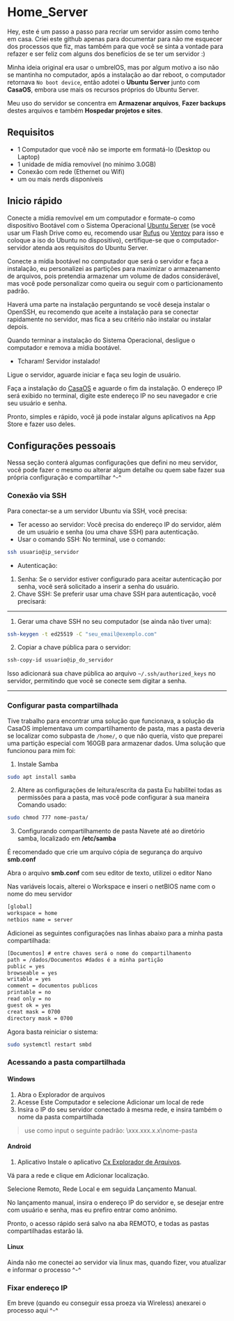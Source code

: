 # Home_Server
Hey, este é um passo a passo para recriar um servidor assim como tenho em casa.
Criei este github apenas para documentar para não me esquecer dos processos que fiz, mas também para que você se sinta a vontade para refazer e ser feliz com alguns dos benefícios de se ter um servidor :)

Minha ideia original era usar o umbrelOS, mas por algum motivo a iso não se mantinha no computador, após a instalação ao dar reboot, o computador retornava ``No boot device``, então adotei o **Ubuntu Server** junto com **CasaOS**, embora use mais os recursos próprios do Ubuntu Server.

Meu uso do servidor se concentra em **Armazenar arquivos**, **Fazer backups** destes arquivos e também **Hospedar projetos e sites**.

## Requisitos
- 1 Computador que você não se importe em formatá-lo (Desktop ou Laptop)
- 1 unidade de mídia removível (no mínimo 3.0GB)
- Conexão com rede (Ethernet ou Wifi)
- um ou mais nerds disponíveis
  
## Inicio rápido
Conecte a mídia removível em um computador e formate-o como dispositivo Bootável com o Sistema Operacional [Ubuntu Server](https://ubuntu.com/download/server#system-requirements-lts) (se você usar um Flash Drive como eu, recomendo usar [Rufus](https://rufus.ie/pt_BR/) ou [Ventoy](https://www.ventoy.net/) para isso e coloque a iso do Ubuntu no dispositivo), certifique-se que o computador-servidor atenda aos requisitos do Ubuntu Server.

Conecte a mídia bootável no computador que será o servidor e faça a instalação, eu personalizei as partições para maximizar o armazenamento de arquivos, pois pretendia armazenar um volume de dados considerável, mas você pode personalizar como queira ou seguir com o particionamento padrão.

Haverá uma parte na instalação perguntando se você deseja instalar o OpenSSH, eu recomendo que aceite a instalação para se conectar rapidamente no servidor, mas fica a seu critério não instalar ou instalar depois.

Quando terminar a instalação do Sistema Operacional, desligue o computador e remova a mídia bootável.

* Tcharam! Servidor instalado!

Ligue o servidor, aguarde iniciar e faça seu login de usuário.

Faça a instalação do [CasaOS](https://casaos.io/) e aguarde o fim da instalação. O endereço IP será exibido no terminal, digite este endereço IP no seu navegador e crie seu usuário e senha.

Pronto, simples e rápido, você já pode instalar alguns aplicativos na App Store e fazer uso deles.

## Configurações pessoais
Nessa seção conterá algumas configurações que defini no meu servidor, você pode fazer o mesmo ou alterar algum detalhe ou quem sabe fazer sua própria configuração e compartilhar ^-^

### Conexão via SSH
Para conectar-se a um servidor Ubuntu via SSH, você precisa:
* Ter acesso ao servidor: Você precisa do endereço IP do servidor, além de um usuário e senha (ou uma chave SSH) para autenticação.
* Usar o comando SSH: No terminal, use o comando:
```bash
ssh usuario@ip_servidor
```
* Autenticação:
1. Senha: Se o servidor estiver configurado para aceitar autenticação por senha, você será solicitado a inserir a senha do usuário.
2. Chave SSH: Se preferir usar uma chave SSH para autenticação, você precisará:
---
1. Gerar uma chave SSH no seu computador (se ainda não tiver uma):
```bash
ssh-keygen -t ed25519 -C "seu_email@exemplo.com"
```
2. Copiar a chave pública para o servidor:
```bash
ssh-copy-id usuario@ip_do_servidor
```
Isso adicionará sua chave pública ao arquivo `~/.ssh/authorized_keys` no servidor, permitindo que você se conecte sem digitar a senha.

---
### Configurar pasta compartilhada

Tive trabalho para encontrar uma solução que funcionava, a solução da CasaOS implementava um compartilhamento de pasta, mas a pasta deveria se localizar como subpasta de ```/home/```, o que não queria, visto que preparei uma partição especial com 160GB para armazenar dados. Uma solução que funcionou para mim foi:
1. Instale Samba
```bash
sudo apt install samba
```

2. Altere as configurações de leitura/escrita da pasta
Eu habilitei todas as permissões para a pasta, mas você pode configurar à sua maneira
Comando usado: 
```bash
sudo chmod 777 nome-pasta/
```

3. Configurando compartilhamento de pasta
Navete até ao diretório samba, localizado em **/etc/samba**

É recomendado que crie um arquivo cópia de segurança do arquivo **smb.conf**

Abra o arquivo **smb.conf** com seu editor de texto, utilizei o editor Nano

Nas variáveis locais, alterei o Workspace e inseri o netBIOS name com o nome do meu servidor
```tex
[global]
workspace = home
netbios name = server
```

Adicionei as seguintes configurações nas linhas abaixo para a minha pasta compartilhada:
```tex
[Documentos] # entre chaves será o nome do compartilhamento
path = /dados/Documentos #dados é a minha partição
public = yes
browseable = yes
writable = yes
comment = documentos publicos
printable = no
read only = no
guest ok = yes
creat mask = 0700
directory mask = 0700
```

Agora basta reiniciar o sistema:
```bash
sudo systemctl restart smbd
```

### Acessando a pasta compartilhada

#### Windows
1. Abra o Explorador de arquivos
2. Acesse Este Computador e selecione Adicionar um local de rede
3. Insira o IP do seu servidor conectado à mesma rede, e insira também o nome da pasta compartilhada
> use como input o seguinte padrão: \\xxx.xxx.x.x\nome-pasta

#### Android
1. Aplicativo
Instale o aplicativo [Cx Explorador de Arquivos](https://play.google.com/store/apps/details?id=com.cxinventor.file.explorer&hl=pt_BR).

Vá para a rede e clique em Adicionar localização.

Selecione Remoto, Rede Local e em seguida Lançamento Manual.

No lançamento manual, insira o endereço IP do servidor e, se desejar entre com usuário e senha, mas eu prefiro entrar como anônimo.

Pronto, o acesso rápido será salvo na aba REMOTO, e todas as pastas compartilhadas estarão lá.

#### Linux

Ainda não me conectei ao servidor via linux mas, quando fizer, vou atualizar e informar o processo ^-^

### Fixar endereço IP
Em breve (quando eu conseguir essa proeza via Wireless) anexarei o processo aqui ^-^
